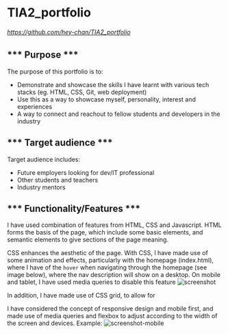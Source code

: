 # TIA2_portfolio


###### https://github.com/hey-chan/TIA2_portfolio

## *** Purpose ***
The purpose of this portfolio is to:
- Demonstrate and showcase the skills I have learnt with various tech stacks (eg. HTML, CSS, Git, web deployment)
- Use this as a way to showcase myself, personality, interest and experiences
- A way to connect and reachout to fellow students and developers in the industry

## *** Target audience ***
Target audience includes:
- Future employers looking for dev/IT professional
- Other students and teachers
- Industry mentors

## *** Functionality/Features ***
I have used combination of features from HTML, CSS and Javascript. HTML forms the basis of the page, which include some basic elements, and semantic elements to give sections of the page meaning.

CSS enhances the aesthetic of the page. With CSS, I have made use of some animation and effects, particularly with the homepage (index.html), where I have of the `hover` when navigating through the homepage (see image below), where the nav description will show on a desktop. On mobile and tablet, I have used media queries to disable this feature
![screenshot](docs/indexhtml.png)

In addition, I have made use of CSS grid, to allow for 

I have considered the concept of responsive design and mobile first, and made use of media queries and flexbox to adjust according to the width of the screen and devices. Example:
![screenshot-mobile](docs/mobieview.png)

